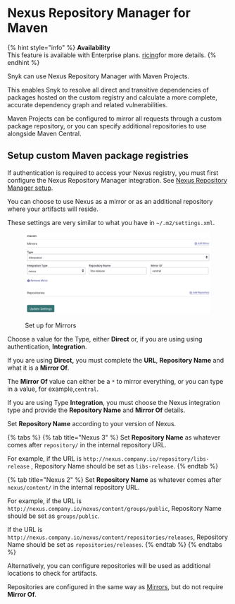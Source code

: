 # Nexus Repository Manager for Maven

{% hint style="info" %}
**Availability**\
This feature is available with Enterprise plans. [ricing](https://snyk.io/plans/)for more details.
{% endhint %}

Snyk can use Nexus Repository Manager with Maven Projects.

This enables Snyk to resolve all direct and transitive dependencies of packages hosted on the custom registry and calculate a more complete, accurate dependency graph and related vulnerabilities.

Maven Projects can be configured to mirror all requests through a custom package repository, or you can specify additional repositories to use alongside Maven Central.

## **Setup custom Maven package registries**

If authentication is required to access your Nexus registry, you must first configure the Nexus Repository Manager integration. See [Nexus Repository Manager setup](./).

You can choose to use Nexus as a mirror or as an additional repository where your artifacts will reside.

These settings are very similar to what you have in `~/.m2/settings.xml`.

<figure><img src="../../../../../.gitbook/assets/Screenshot 2022-07-15 at 15.10.52.png" alt="Set up for Mirrors"><figcaption><p>Set up for Mirrors</p></figcaption></figure>

Choose a value for the Type, either **Direct** or, if you are using using authentication, **Integration**.

If you are using **Direct,** you must complete the **URL**, **Repository Name** and what it is a **Mirror Of**.

The **Mirror Of** value can either be a `*` to mirror everything, or you can type in a value, for example,`central`.

If you are using Type **Integration**, you must choose the Nexus integration type and provide the **Repository Name** and **Mirror Of** details.

Set **Repository Name** according to your version of Nexus.

{% tabs %}
{% tab title="Nexus 3" %}
Set **Repository Name** as whatever comes after `repository/` in the internal repository URL.

For example, if the URL is `http://nexus.company.io/repository/libs-release` , Repository Name should be set as `libs-release`.
{% endtab %}

{% tab title="Nexus 2" %}
Set **Repository Name** as whatever comes after `nexus/content/` in the internal repository URL.

For example, if the URL is `http://nexus.company.io/nexus/content/groups/public`, Repository Name should be set as `groups/public`.

If the URL is `http://nexus.company.io/nexus/content/repositories/releases`, Repository Name should be set as `repositories/releases`.
{% endtab %}
{% endtabs %}

Alternatively, you can configure repositories will be used as additional locations to check for artifacts.

Repositories are configured in the same way as [Mirrors](nexus-repository-manager-for-maven.md#mirrors), but do not require **Mirror Of**.
